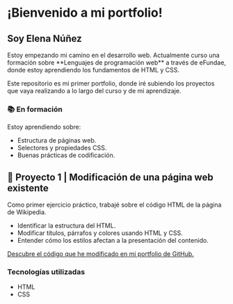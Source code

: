 <!DOCTYPE html>
<html lang="es">
<head>
    <title>Portfolio de Elena Núñez</title>
</head>
</html>
<body>
    <h1>¡Bienvenido a mi portfolio!</h1>
    <h2>Soy Elena Núñez</h2>
    <p>Estoy empezando mi camino en el desarrollo web. Actualmente curso una formación sobre **Lenguajes de programación web** a través de eFundae, donde estoy aprendiendo los fundamentos de HTML y CSS.

Este repositorio es mi primer portfolio, donde iré subiendo los proyectos que vaya realizando a lo largo del curso y de mi aprendizaje.</p>
        <h3>📚 En formación</h3>
        <p>Estoy aprendiendo sobre:</p>
    <ul>
        <li>Estructura de páginas web.</li>
        <li>Selectores y propiedades CSS.</li>
        <li>Buenas prácticas de codificación.</li>
    </ul>
    <h2>🧩 Proyecto 1 | Modificación de una página web existente</h2>
    <p>Como primer ejercicio práctico, trabajé sobre el código HTML de la página de Wikipedia.</p>
    <ul>
        <li>Identificar la estructura del HTML.</li>
        <li>Modificar títulos, párrafos y colores usando HTML y CSS.</li>
        <li>Entender cómo los estilos afectan a la presentación del contenido.</li>
    </ul>
    <a href="[https://github.com/elenanquilis/Portfolio.git](https://github.com/elenanquilis/Portfolio/blob/1c631cf4e1f3d78c30d1d55ca114945260e976e5/Wikipedia%20-%20Changes%20on%20HTML%20and%20CSS)" target="_blank">Descubre el código que he modificado en mi portfolio de GitHub.</a>
    <h3>Tecnologías utilizadas</h3>
    <ul>
        <li>HTML</li>
        <li>CSS</li>
    </ul>
</body>
